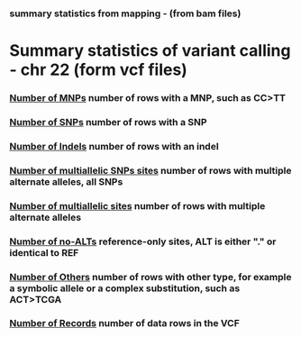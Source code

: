 ### summary statistics from mapping - (from bam files) 


# Summary statistics of variant calling - chr 22 (form vcf files)  

 ### [Number of MNPs](img/SN-numberofMNPs.png) number of rows with a MNP, such as CC>TT
 ### [Number of SNPs](img/SN-numberofSNPs.png) number of rows with a SNP
 ### [Number of Indels](SN-numberofindels.png) number of rows with an indel
 ### [Number of multiallelic SNPs sites](SN-numberofmultiallelicSNPsites.png) number of rows with multiple alternate alleles, all SNPs
 ### [Number of multiallelic sites](SN-numberofmultiallelicsites.png) number of rows with multiple alternate alleles
 ### [Number of no-ALTs](SN-numberofno-ALTs.png) reference-only sites, ALT is either "." or identical to REF
 ### [Number of Others](SN-numberofothers.png) number of rows with other type, for example a symbolic allele or a complex substitution, such as ACT>TCGA
 ### [Number of Records](SN-numberofrecords.png) number of data rows in the VCF
